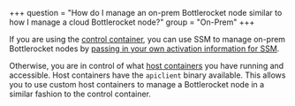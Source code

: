 +++
question = "How do I manage an on-prem Bottlerocket node similar to how I manage a cloud Bottlerocket node?"
group = "On-Prem"
+++

If you are using the [control container](https://github.com/bottlerocket-os/bottlerocket#control-container), you can use SSM to manage on-prem Bottlerocket nodes by [passing in your own activation information for SSM](https://github.com/bottlerocket-os/bottlerocket-control-container#connecting-to-aws-systems-manager-ssm).

Otherwise, you are in control of what [host containers](https://github.com/bottlerocket-os/bottlerocket#custom-host-containers) you have running and accessible.
Host containers have the `apiclient` binary available.
This allows you to use custom host containers to manage a Bottlerocket node in a similar fashion to the control container.
